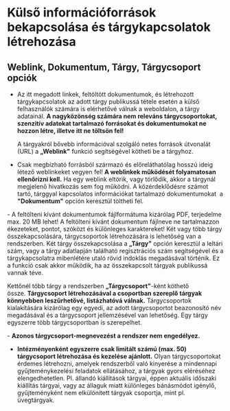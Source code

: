 # Külső információforrások bekapcsolása és tárgykapcsolatok létrehozása

## Weblink, Dokumentum, Tárgy, Tárgycsoport opciók

- Az itt megadott linkek, feltöltött dokumentumok, és létrehozott tárgykapcsolatok az adott tárgy publikussá tétele esetén a külső felhasználók számára
  is elérhetővé válnak a weboldalon, a tárgy adatainál. **A nagyközönség számára nem releváns tárgycsoportokat, szenzitív adatokat tartalmazó forrásokat és dokumentumokat ne hozzon létre, illetve itt ne töltsön fel!**
  
  A tárgyakról bővebb információval szolgáló netes források útvonalát (URL) a **„Weblink"** funkció segítségével kötheti be a tárgyhoz.

- Csak megbízható forrásból származó és előreláthatólag hosszú ideig létező weblinkeket vegyen fel! **A weblinkek működését folyamatosan ellenőrizni kell.**
  Ha egy weblink eltörik, vagy törlődik, akkor a tárgynál megjelenő hivatkozás sem fog működni.
  A közérdeklődésre számot tartó, tárggyal kapcsolatos információkat tartalmazó dokumentumokat  a **"Dokumentum"** opción keresztül töltheti fel.

- A feltölteni kívánt dokumentumok fájlformátuma kizárólag PDF, terjedelme max. 20 MB lehet! A feltölteni kívánt dokumentum fájlneve ne tartalmazzon ékezeteket, pontot, szóközt és különleges karaktereket!
  Két vagy több tárgy összekapcsolására, tárgycsoportok létrehozására is lehetőség van a rendszerben. Két tárgy összekapcsolása a **„Tárgy"** opción keresztül a leltári szám,
  vagy a tárgy adatlapján található regisztrációs szám segítségével és a tárgykapcsolatra mibenlétére utaló rövid indoklás megadásával történik.
  Ez a funkció csak akkor működik, ha az összekapcsolt tárgyak publikussá vannak téve.

  Kettőnél több tárgy a rendszerben **„Tárgycsoport"**-ként köthető össze. **Tárgycsoport létrehozásával a csoportban szereplő tárgyak könnyebben leszűrhetővé, listázhatóvá válnak.**
  Tárgycsoportok kialakítására kizárólag egy egyedi, az adott tárgycsoportot beazonosító név megadásával és a tárgycsoport jellemzésével van lehetőség.
  Egy tárgy egyszerre több tárgycsoportban is szerepelhet.

- **Azonos tárgycsoport-megnevezést a rendszer nem engedélyez.**

- **Intézményenként egyszerre csak limitált számú (max. 50) tárgycsoport létrehozása és kezelése ajánlott.** Olyan tárgycsoportokat érdemes létrehozni, amelyek rendszerből való kinyerése a mindennapi gyűjteménykezelési feladatok ellátásához, a tárgyak gyors eléréséhez elengedhetetlen. Pl. állandó kiállítások tárgyai, éppen aktuális időszaki kiállítás tárgyai, vagy az állaguk miatt különleges bánásmódot igénylő, gyűjteményként nem elkülönített tárgyak csoportja, mint pl. üvegtárgyak.

